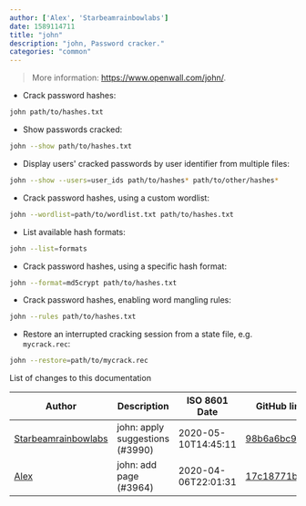 ```yaml
---
author: ['Alex', 'Starbeamrainbowlabs']
date: 1589114711
title: "john"
description: "john, Password cracker."
categories: "common"
---
```

> More information: <https://www.openwall.com/john/>.

- Crack password hashes:

```bash
john path/to/hashes.txt
```

- Show passwords cracked:

```bash
john --show path/to/hashes.txt
```

- Display users' cracked passwords by user identifier from multiple files:

```bash
john --show --users=user_ids path/to/hashes* path/to/other/hashes*
```

- Crack password hashes, using a custom wordlist:

```bash
john --wordlist=path/to/wordlist.txt path/to/hashes.txt
```

- List available hash formats:

```bash
john --list=formats
```

- Crack password hashes, using a specific hash format:

```bash
john --format=md5crypt path/to/hashes.txt
```

- Crack password hashes, enabling word mangling rules:

```bash
john --rules path/to/hashes.txt
```

- Restore an interrupted cracking session from a state file, e.g. `mycrack.rec`:

```bash
john --restore=path/to/mycrack.rec
```
List of changes to this documentation


Author | Description | ISO 8601 Date | GitHub link
------|-----|-----|-----
[Starbeamrainbowlabs](mailto:sbrl@starbeamrainbowlabs.com) | john: apply suggestions (#3990) | 2020-05-10T14:45:11 | [98b6a6bc96c7](https://github.com/tldr-pages/tldr/commit/98b6a6bc96c7a8a3a1d823967ceb2d86dea4a328)
[Alex](mailto:alexandre.dhondt@gmail.com) | john: add page (#3964) | 2020-04-06T22:01:31 | [17c18771b095](https://github.com/tldr-pages/tldr/commit/17c18771b0959760d2611f2e9b7096063bec3078)

